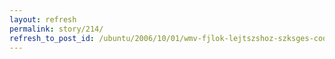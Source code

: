 ```yaml
---
layout: refresh
permalink: story/214/
refresh_to_post_id: /ubuntu/2006/10/01/wmv-fjlok-lejtszshoz-szksges-codec-ek
---
```

